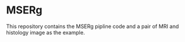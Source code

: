 # MSERg
This repository contains the MSERg pipline code and a pair of MRI and histology image as the example.
